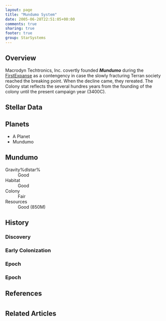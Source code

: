 ```yaml
---
layout: page
title: "Mundumo System"
date: 2005-06-28T22:51:05+00:00
comments: true
sharing: true
footer: true
group: StarSystems
---
```




## Overview

Macrodyn Techtronics, Inc. covertly founded ***Mundumo*** during the [FirstExpanse](/chronology/first-expanse-) as a contengency in case the slowly fracturing Terran society reached the breaking point. When the decline came, they rereated. The Colony stat reflects the several hundres years from the founding of the colony until the present campaign year (3400C).

## Stellar Data


## Planets

* A Planet
* Mundumo

## Mundumo


<dl><dt>Gravity%dlstar%</dt><dd> Good</dd>
<dt>Habitat</dt><dd> Good</dd>
<dt>Colony</dt><dd> Fair</dd>
<dt>Resources</dt><dd> Good (850M)</dd>
</dl>

## History

### Discovery

### Early Colonization

### Epoch

### Epoch

## References
# 

## Related Articles

